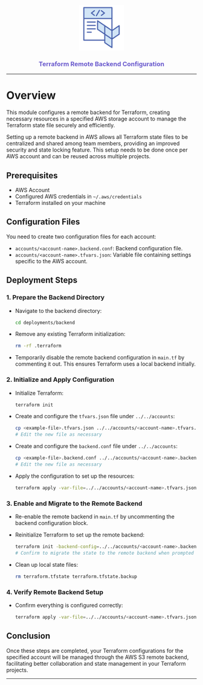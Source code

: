 <p align="center">
  <img alt="schema logo" src="assets/splash.png" height="120" />
  <h3 align="center" style="color:SlateBlue">Terraform Remote Backend Configuration</h3>
</p>

---

# Overview

This module configures a remote backend for Terraform, creating necessary resources in a specified AWS storage account to manage the Terraform state file securely and efficiently.

Setting up a remote backend in AWS allows all Terraform state files to be centralized and shared among team members, providing an improved security and state locking feature. This setup needs to be done once per AWS account and can be reused across multiple projects.

## Prerequisites

- AWS Account
- Configured AWS credentials in `~/.aws/credentials`
- Terraform installed on your machine

## Configuration Files

You need to create two configuration files for each account:
- `accounts/<account-name>.backend.conf`: Backend configuration file.
- `accounts/<account-name>.tfvars.json`: Variable file containing settings specific to the AWS account.

## Deployment Steps

### 1. Prepare the Backend Directory

- Navigate to the backend directory:
  ```bash
  cd deployments/backend
  ```

- Remove any existing Terraform initialization:
  ```bash
  rm -rf .terraform
  ```

- Temporarily disable the remote backend configuration in `main.tf` by commenting it out. This ensures Terraform uses a local backend initially.

### 2. Initialize and Apply Configuration

- Initialize Terraform:
  ```bash
  terraform init
  ```

- Create and configure the `tfvars.json` file under `../../accounts`:
  ```bash
  cp <example-file>.tfvars.json ../../accounts/<account-name>.tfvars.json
  # Edit the new file as necessary
  ```

- Create and configure the `backend.conf` file under `../../accounts`:
  ```bash
  cp <example-file>.backend.conf ../../accounts/<account-name>.backend.conf
  # Edit the new file as necessary
  ```

- Apply the configuration to set up the resources:
  ```bash
  terraform apply -var-file=../../accounts/<account-name>.tfvars.json
  ```

### 3. Enable and Migrate to the Remote Backend

- Re-enable the remote backend in `main.tf` by uncommenting the backend configuration block.

- Reinitialize Terraform to set up the remote backend:
  ```bash
  terraform init -backend-config=../../accounts/<account-name>.backend.conf
  # Confirm to migrate the state to the remote backend when prompted
  ```

- Clean up local state files:
  ```bash
  rm terraform.tfstate terraform.tfstate.backup
  ```

### 4. Verify Remote Backend Setup

- Confirm everything is configured correctly:
  ```bash
  terraform apply -var-file=../../accounts/<account-name>.tfvars.json
  ```

## Conclusion

Once these steps are completed, your Terraform configurations for the specified account will be managed through the AWS S3 remote backend, facilitating better collaboration and state management in your Terraform projects.

---